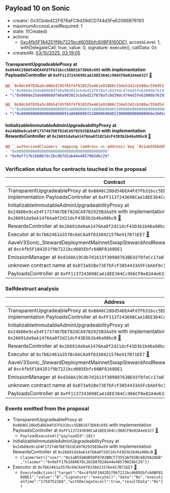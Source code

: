 ## Payload 10 on Sonic

- creator: 0x3Cbded22F878aFC8d39dCD744d3Fe62086B76193
- maximumAccessLevelRequired: 1
- state: 1(Created)
- actions:
  - [0xc4fb5F1842D1f9b7221bcd605Ebfc60BF8160DE1](https://sonicscan.org/address/0xc4fb5F1842D1f9b7221bcd605Ebfc60BF8160DE1), accessLevel: 1, withDelegateCall: true, value: 0, signature: execute(), callData: 0x
- createdAt: [03/10/2025, 03:19:05](https://sonicscan.org/tx/0x2fd0f364abe2a31b0ab2310bc7185b1eb831fc802317b8e51ea7ac0ec4b59daf)

#### TransparentUpgradeableProxy at `0x0846C28Dd54DEA4Fd7Fb31bcc5EB81673D68c695` with implementation PayloadsController at `0xFF1137243698CaA18EE364Cc966CF0e02A4e6327` [:ghost:](https://github.com/bgd-labs/aave-address-book  "GovernanceV3Sonic.PAYLOADS_CONTROLLER")

```diff
@@ `0x9dcb9783ba5cd0b54745f65f4f918525e461e91888c334e5342cb380ac558d53` raw  @@
- "\"0x0068e25de80068df40a902013cbded22f878afc8d39dcd744d3fe62086b76193\""
+ "\"0x0068e25de80068df40a903013cbded22f878afc8d39dcd744d3fe62086b76193\""

@@ `0x9dcb9783ba5cd0b54745f65f4f918525e461e91888c334e5342cb380ac558d54` raw  @@
- "\"0x000000000000000000093a80000001518000690d652900000000000000000000\""
+ "\"0x000000000000000000093a80000001518000690d652900000000000068e3b05c\""

```
#### InitializableImmutableAdminUpgradeabilityProxy at `0x24bD6e9ca54F1737467DEf82dCA9702925B3Aa59` with implementation RewardsController at `0x26691da9aA1476Aa0f2d21dcF43D3b1b46a98bcB` [:ghost:](https://github.com/bgd-labs/aave-address-book  "AaveV3Sonic.DEFAULT_INCENTIVES_CONTROLLER")

```diff
@@ `_authorizedClaimers` mapping (address => address) key `0x1ab55bbdd5df0782bbcf73553af93bc6b29a286b` @@
- "0x0000000000000000000000000000000000000000"
+ "0x9eff17b168867dc2bcd87d2ab44e4857902dbc29"

```
### Verification status for contracts touched in the proposal

| Contract | Status |
|---------|------------|
| TransparentUpgradeableProxy at `0x0846C28Dd54DEA4Fd7Fb31bcc5EB81673D68c695` with implementation PayloadsController at `0xFF1137243698CaA18EE364Cc966CF0e02A4e6327` [:ghost:](https://github.com/bgd-labs/aave-address-book  "GovernanceV3Sonic.PAYLOADS_CONTROLLER") | Contract |
| InitializableImmutableAdminUpgradeabilityProxy at `0x24bD6e9ca54F1737467DEf82dCA9702925B3Aa59` with implementation RewardsController at `0x26691da9aA1476Aa0f2d21dcF43D3b1b46a98bcB` [:ghost:](https://github.com/bgd-labs/aave-address-book  "AaveV3Sonic.DEFAULT_INCENTIVES_CONTROLLER") | Contract |
| RewardsController at `0x26691da9aA1476Aa0f2d21dcF43D3b1b46a98bcB` | Contract |
| Executor at `0x7b62461a3570c6AC8a9f8330421576e417B71EE7` [:ghost:](https://github.com/bgd-labs/aave-address-book  "AaveV3Sonic.ACL_ADMIN") | Contract |
| AaveV3Sonic_StewardDeploymentMainnetSwapStewardAndRewardsSteward_20250821 at `0xc4fb5F1842D1f9b7221bcd605Ebfc60BF8160DE1` | Contract |
| EmissionManager at `0xd3A0A19Cdb7d1615f30988763BEA5f8feCc17a87` [:ghost:](https://github.com/bgd-labs/aave-address-book  "AaveV3Sonic.EMISSION_MANAGER") | Contract |
| unknown contract name at `0xD73a92Be73EfbFcF3854433A5FcbAbF9c1316073` | EOA |
| PayloadsController at `0xFF1137243698CaA18EE364Cc966CF0e02A4e6327` | Contract |

### Selfdestruct analysis

| Address | Result |
|---------|------------|
| TransparentUpgradeableProxy at `0x0846C28Dd54DEA4Fd7Fb31bcc5EB81673D68c695` with implementation PayloadsController at `0xFF1137243698CaA18EE364Cc966CF0e02A4e6327` [:ghost:](https://github.com/bgd-labs/aave-address-book  "GovernanceV3Sonic.PAYLOADS_CONTROLLER") | DelegateCall |
| InitializableImmutableAdminUpgradeabilityProxy at `0x24bD6e9ca54F1737467DEf82dCA9702925B3Aa59` with implementation RewardsController at `0x26691da9aA1476Aa0f2d21dcF43D3b1b46a98bcB` [:ghost:](https://github.com/bgd-labs/aave-address-book  "AaveV3Sonic.DEFAULT_INCENTIVES_CONTROLLER") | DelegateCall |
| RewardsController at `0x26691da9aA1476Aa0f2d21dcF43D3b1b46a98bcB` | Safe |
| Executor at `0x7b62461a3570c6AC8a9f8330421576e417B71EE7` [:ghost:](https://github.com/bgd-labs/aave-address-book  "AaveV3Sonic.ACL_ADMIN") | DelegateCall |
| AaveV3Sonic_StewardDeploymentMainnetSwapStewardAndRewardsSteward_20250821 at `0xc4fb5F1842D1f9b7221bcd605Ebfc60BF8160DE1` | Safe |
| EmissionManager at `0xd3A0A19Cdb7d1615f30988763BEA5f8feCc17a87` [:ghost:](https://github.com/bgd-labs/aave-address-book  "AaveV3Sonic.EMISSION_MANAGER") | Safe |
| unknown contract name at `0xD73a92Be73EfbFcF3854433A5FcbAbF9c1316073` | EOA |
| PayloadsController at `0xFF1137243698CaA18EE364Cc966CF0e02A4e6327` | Safe |

### Events emitted from the proposal

- TransparentUpgradeableProxy at `0x0846C28Dd54DEA4Fd7Fb31bcc5EB81673D68c695` with implementation PayloadsController at `0xFF1137243698CaA18EE364Cc966CF0e02A4e6327` [:ghost:](https://github.com/bgd-labs/aave-address-book  "GovernanceV3Sonic.PAYLOADS_CONTROLLER")
  - `PayloadExecuted({"payloadId":10})`
- InitializableImmutableAdminUpgradeabilityProxy at `0x24bD6e9ca54F1737467DEf82dCA9702925B3Aa59` with implementation RewardsController at `0x26691da9aA1476Aa0f2d21dcF43D3b1b46a98bcB` [:ghost:](https://github.com/bgd-labs/aave-address-book  "AaveV3Sonic.DEFAULT_INCENTIVES_CONTROLLER")
  - `ClaimerSet({"user":"0x1aB55bBdD5DF0782BBCf73553Af93BC6B29A286B","claimer":"0x9eFf17b168867Dc2bCD87D2Ab44e4857902dbC29"})`
- Executor at `0x7b62461a3570c6AC8a9f8330421576e417B71EE7` [:ghost:](https://github.com/bgd-labs/aave-address-book  "AaveV3Sonic.ACL_ADMIN")
  - `ExecutedAction({"target":"0xc4fb5F1842D1f9b7221bcd605Ebfc60BF8160DE1","value":"0","signature":"execute()","data":"0x","executionTime":"1759752284","withDelegatecall":true,"resultData":"0x"})`
